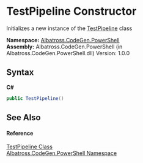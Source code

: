# TestPipeline Constructor 
 

Initializes a new instance of the <a href="8318a27a-a73e-62a1-918e-100b6cad4bd7">TestPipeline</a> class

**Namespace:**&nbsp;<a href="2d65aacd-c98f-bceb-356d-e6ad958655fd">Albatross.CodeGen.PowerShell</a><br />**Assembly:**&nbsp;Albatross.CodeGen.PowerShell (in Albatross.CodeGen.PowerShell.dll) Version: 1.0.0

## Syntax

**C#**<br />
``` C#
public TestPipeline()
```


## See Also


#### Reference
<a href="8318a27a-a73e-62a1-918e-100b6cad4bd7">TestPipeline Class</a><br /><a href="2d65aacd-c98f-bceb-356d-e6ad958655fd">Albatross.CodeGen.PowerShell Namespace</a><br />